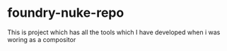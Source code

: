 # foundry-nuke-repo

This is project which has all the tools which I have developed when i was woring as a compositor